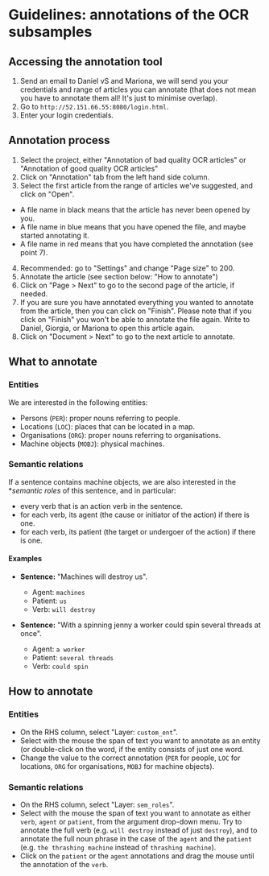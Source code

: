 # Guidelines: annotations of the OCR subsamples

## Accessing the annotation tool

1. Send an email to Daniel vS and Mariona, we will send you your credentials and range of articles you can annotate (that does not mean you have to annotate them all! It's just to minimise overlap).
2. Go to `http://52.151.66.55:8080/login.html`.
3. Enter your login credentials.

## Annotation process

1. Select the project, either "Annotation of bad quality OCR articles" or "Annotation of good quality OCR articles"
2. Click on "Annotation" tab from the left hand side column.
3. Select the first article from the range of articles we've suggested, and click on "Open".
  * A file name in black means that the article has never been opened by you.
  * A file name in blue means that you have opened the file, and maybe started annotating it.
  * A file name in red means that you have completed the annotation (see point 7).
4. Recommended: go to "Settings" and change "Page size" to 200.
5. Annotate the article (see section below: "How to annotate")
6. Click on "Page > Next" to go to the second page of the article, if needed.
7. If you are sure you have annotated everything you wanted to annotate from the article, then you can click on "Finish". Please note that if you click on "Finish" you won't be able to annotate the file again. Write to Daniel, Giorgia, or Mariona to open this article again.
8. Click on "Document > Next" to go to the next article to annotate.

## What to annotate

### Entities

We are interested in the following entities:
  * Persons (`PER`): proper nouns referring to people.
  * Locations (`LOC`): places that can be located in a map.
  * Organisations (`ORG`): proper nouns referring to organisations.
  * Machine objects (`MOBJ`): physical machines.

### Semantic relations

If a sentence contains machine objects, we are also interested in the **semantic roles* of this sentence, and in particular:
  * every verb that is an action verb in the sentence.
  * for each verb, its agent (the cause or initiator of the action) if there is one.
  * for each verb, its patient (the target or undergoer of the action) if there is one.

#### Examples

* **Sentence:** "Machines will destroy us".
  * Agent: `machines`
  * Patient: `us`
  * Verb: `will destroy`

* **Sentence:** "With a spinning jenny a worker could spin several threads at once".
  * Agent: `a worker`
  * Patient: `several threads`
  * Verb: `could spin`

## How to annotate

### Entities
* On the RHS column, select "Layer: `custom_ent`".
* Select with the mouse the span of text you want to annotate as an entity (or double-click on the word, if the entity consists of just one word.
* Change the value to the correct annotation (`PER` for people, `LOC` for locations, `ORG` for organisations, `MOBJ` for machine objects).

### Semantic relations
* On the RHS column, select "Layer: `sem_roles`".
* Select with the mouse the span of text you want to annotate as either `verb`, `agent` or `patient`, from the argument drop-down menu. Try to annotate the full verb (e.g. `will destroy` instead of just `destroy`), and to annotate the full noun phrase in the case of the `agent` and the `patient` (e.g. `the thrashing machine` instead of `thrashing machine`).
* Click on the `patient` or the `agent` annotations and drag the mouse until the annotation of the `verb`.
